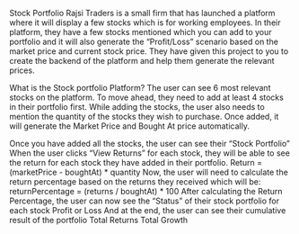 Stock Portfolio 
  Rajsi Traders is a small firm that has launched a platform where it will display a few stocks which is for working employees. In their platform, they have a few stocks mentioned which you can add to your portfolio and it will also generate the “Profit/Loss” scenario based on the market price and current stock price.
  They have given this project to you to create the backend of the platform and help them generate the relevant prices.

What is the Stock portfolio Platform?
  The user can see 6 most relevant stocks on the platform.
  To move ahead, they need to add at least 4 stocks in their portfolio first.
  While adding the stocks, the user also needs to mention the quantity of the stocks they wish to purchase.
  Once added, it will generate the Market Price and Bought At price automatically.

Once you have added all the stocks, the user can see their “Stock Portfolio”
  When the user clicks “View Returns” for each stock, they will be able to see the return for each stock they have added in their portfolio. Return = (marketPrice - boughtAt) * quantity
  Now, the user will need to calculate the return percentage based on the returns they received which will be: returnPercentage = (returns / boughtAt) * 100
  After calculating the Return Percentage, the user can now see the “Status” of their stock portfolio for each stock Profit or Loss
  And at the end, the user can see their cumulative result of the portfolio
    Total Returns
    Total Growth